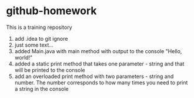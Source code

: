 # github-homework
This is a training repository

1. add .idea to git ignore
2. just some text...
3. added Main.java with main method with output to the console "Hello, world!"
4. added a static print method that takes one parameter - string and that will be printed to the console
5. add an overloaded print method with two parameters - string and number. The number corresponds to how many times you 
need to print a string in the console
